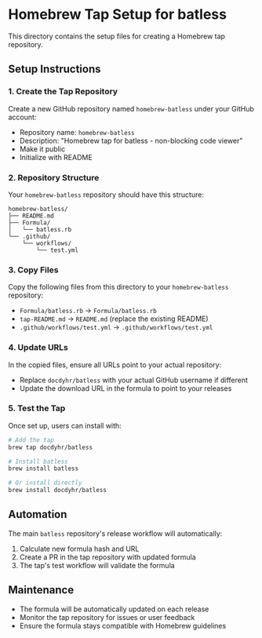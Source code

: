 # Homebrew Tap Setup for batless

This directory contains the setup files for creating a Homebrew tap repository.

## Setup Instructions

### 1. Create the Tap Repository

Create a new GitHub repository named `homebrew-batless` under your GitHub account:

- Repository name: `homebrew-batless`
- Description: "Homebrew tap for batless - non-blocking code viewer"
- Make it public
- Initialize with README

### 2. Repository Structure

Your `homebrew-batless` repository should have this structure:

```
homebrew-batless/
├── README.md
├── Formula/
│   └── batless.rb
└── .github/
    └── workflows/
        └── test.yml
```

### 3. Copy Files

Copy the following files from this directory to your `homebrew-batless` repository:

- `Formula/batless.rb` → `Formula/batless.rb`
- `tap-README.md` → `README.md` (replace the existing README)
- `.github/workflows/test.yml` → `.github/workflows/test.yml`

### 4. Update URLs

In the copied files, ensure all URLs point to your actual repository:

- Replace `docdyhr/batless` with your actual GitHub username if different
- Update the download URL in the formula to point to your releases

### 5. Test the Tap

Once set up, users can install with:

```bash
# Add the tap
brew tap docdyhr/batless

# Install batless
brew install batless

# Or install directly
brew install docdyhr/batless
```

## Automation

The main `batless` repository's release workflow will automatically:

1. Calculate new formula hash and URL
2. Create a PR in the tap repository with updated formula
3. The tap's test workflow will validate the formula

## Maintenance

- The formula will be automatically updated on each release
- Monitor the tap repository for issues or user feedback
- Ensure the formula stays compatible with Homebrew guidelines

